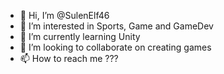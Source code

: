 - 👋 Hi, I’m @SulenElf46
- 👀 I’m interested in Sports, Game and GameDev
- 🌱 I’m currently learning Unity 
- 💞️ I’m looking to collaborate on creating games
- 📫 How to reach me ???

<!---
SulenElf46/SulenElf46 is a ✨ special ✨ repository because its `README.md` (this file) appears on your GitHub profile.
You can click the Preview link to take a look at your changes.
--->
